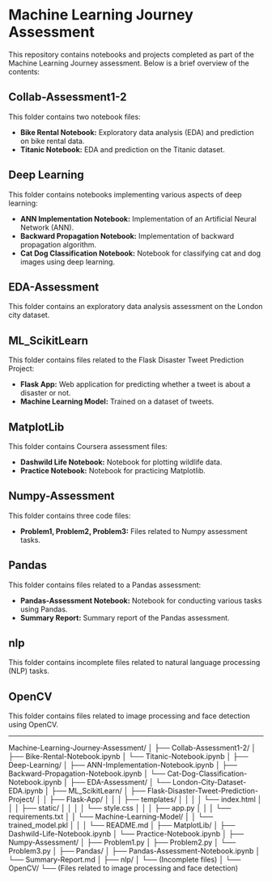 # Machine Learning Journey Assessment

This repository contains notebooks and projects completed as part of the Machine Learning Journey assessment. Below is a brief overview of the contents:

## Collab-Assessment1-2
This folder contains two notebook files:
- **Bike Rental Notebook:** Exploratory data analysis (EDA) and prediction on bike rental data.
- **Titanic Notebook:** EDA and prediction on the Titanic dataset.

## Deep Learning
This folder contains notebooks implementing various aspects of deep learning:
- **ANN Implementation Notebook:** Implementation of an Artificial Neural Network (ANN).
- **Backward Propagation Notebook:** Implementation of backward propagation algorithm.
- **Cat Dog Classification Notebook:** Notebook for classifying cat and dog images using deep learning.

## EDA-Assessment
This folder contains an exploratory data analysis assessment on the London city dataset.

## ML_ScikitLearn
This folder contains files related to the Flask Disaster Tweet Prediction Project:
- **Flask App:** Web application for predicting whether a tweet is about a disaster or not.
- **Machine Learning Model:** Trained on a dataset of tweets.

## MatplotLib
This folder contains Coursera assessment files:
- **Dashwild Life Notebook:** Notebook for plotting wildlife data.
- **Practice Notebook:** Notebook for practicing Matplotlib.

## Numpy-Assessment
This folder contains three code files:
- **Problem1, Problem2, Problem3:** Files related to Numpy assessment tasks.

## Pandas
This folder contains files related to a Pandas assessment:
- **Pandas-Assessment Notebook:** Notebook for conducting various tasks using Pandas.
- **Summary Report:** Summary report of the Pandas assessment.

## nlp
This folder contains incomplete files related to natural language processing (NLP) tasks.

## OpenCV
This folder contains files related to image processing and face detection using OpenCV.

---

Machine-Learning-Journey-Assessment/
│
├── Collab-Assessment1-2/
│   ├── Bike-Rental-Notebook.ipynb
│   └── Titanic-Notebook.ipynb
│
├── Deep-Learning/
│   ├── ANN-Implementation-Notebook.ipynb
│   ├── Backward-Propagation-Notebook.ipynb
│   └── Cat-Dog-Classification-Notebook.ipynb
│
├── EDA-Assessment/
│   └── London-City-Dataset-EDA.ipynb
│
├── ML_ScikitLearn/
│   ├── Flask-Disaster-Tweet-Prediction-Project/
│   │   ├── Flask-App/
│   │   │   ├── templates/
│   │   │   │   └── index.html
│   │   │   ├── static/
│   │   │   │   └── style.css
│   │   │   ├── app.py
│   │   │   └── requirements.txt
│   │   └── Machine-Learning-Model/
│   │       └── trained_model.pkl
│   │
│   └── README.md
│
├── MatplotLib/
│   ├── Dashwild-Life-Notebook.ipynb
│   └── Practice-Notebook.ipynb
│
├── Numpy-Assessment/
│   ├── Problem1.py
│   ├── Problem2.py
│   └── Problem3.py
│
├── Pandas/
│   ├── Pandas-Assessment-Notebook.ipynb
│   └── Summary-Report.md
│
├── nlp/
│   └── (Incomplete files)
│
└── OpenCV/
    └── (Files related to image processing and face detection)
